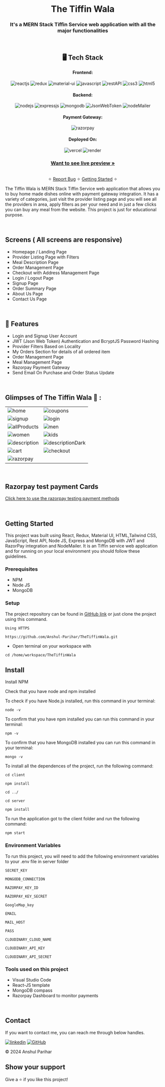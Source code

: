 
<h1 align="center">The Tiffin Wala</h1>

<h3 align="center">It's a MERN Stack Tiffin Service web application with all the major functionalities</h3>

<br />

<h2 align="center">🖥️ Tech Stack</h2>


<h4 align="center">Frontend:</h4>

<p align="center">
  <img src="https://img.shields.io/badge/React-20232A?style=for-the-badge&logo=react&logoColor=61DAFB" alt="reactjs" />
  <img src="https://img.shields.io/badge/Redux-593D88?style=for-the-badge&logo=redux&logoColor=white" alt="redux" />
  <img src="https://img.shields.io/badge/Material%20UI-3bc7bd?style=for-the-badge&logo=materialui&logoColor=white" alt="material-ui" />
  <img src="https://img.shields.io/badge/JavaScript-323330?style=for-the-badge&logo=javascript&logoColor=F7DF1E" alt="javascript" />
  <img src="https://img.shields.io/badge/Rest_API-02303A?style=for-the-badge&logo=react-router&logoColor=white" alt="restAPI" />
  <img src="https://img.shields.io/badge/CSS3-1572B6?style=for-the-badge&logo=css3&logoColor=white" alt="css3" />
  <img src="https://img.shields.io/badge/HTML5-E34F26?style=for-the-badge&logo=html5&logoColor=white" alt="html5" />
</p>


<h4 align="center">Backend:</h4>

<p align="center">
  <img src="https://img.shields.io/badge/Node.js-339933?style=for-the-badge&logo=nodedotjs&logoColor=white" alt="nodejs" />
  <img src="https://img.shields.io/badge/Express.js-000000?style=for-the-badge&logo=express&logoColor=white" alt="expressjs" />
  <img src="https://img.shields.io/badge/MongoDB-4EA94B?style=for-the-badge&logo=mongodb&logoColor=white" alt="mongodb" />
  <img src="https://img.shields.io/badge/JWT-000000?style=for-the-badge&logo=JSON%20web%20tokens&logoColor=white" alt="JsonWebToken" />
  <img src="https://img.shields.io/badge/Nodemailer-4EA94B?style=for-the-badge&logo=nodemailer&logoColor=white" alt="nodeMailer" />
  
</p>


<h4 align="center">Payment Gateway:</h4>

<p align="center">
  <img src="https://img.shields.io/badge/Razorpay-02042B?style=for-the-badge&logo=razorpay&logoColor=3395FF" alt="razorpay" />
</p>


<h4 align="center">Deployed On:</h4>

<p align="center">
  <img src="https://img.shields.io/badge/Vercel-00C7B7?style=for-the-badge&logo=vercel&logoColor=white" alt="vercel" />
  <img src="https://img.shields.io/badge/Render-430098?style=for-the-badge&logo=render&logoColor=white" alt="render" />
</p>



<h3 align="center"><a href="https://the-tiffin-wala.vercel.app/"><strong>Want to see live preview »</strong></a></h3>

<p align="center">
  <br />&#10023;
  <a href="https://github.com/Anshul-Parihar/TheTiffinWala/issues">Report Bug</a> &#10023;
  <a href="#Getting-Started">Getting Started</a> &#10023; 

</p>


The Tiffin Wala is MERN Stack Tiffin Service web application that allows you to buy home made dishes online with payment gateway integration. It has a variety of categories, just visit the provider listing page and you will see all the providers in area, apply filters as per your need and in just a few clicks you can buy any meal from the website. This project is just for educational purpose.

<br />

## Screens ( All screens are responsive)
- Homepage / Landing Page
- Provider Listing Page with Filters
- Meal Description Page
- Order Management Page
- Checkout with Address Management Page
- Login / Logout Page
- Signup Page
- Order Summary Page
- About Us Page
- Contact Us Page


<br />


## 🚀 Features
- Login and Signup User Account
- JWT (Json Web Token) Authentication and BcryptJS Password Hashing 
- Provider Filters Based on Locality 
- My Orders Section for details of all ordered item 
- Order Management Page
- Meal Management Page
- Razorpay Payment Gateway
- Send Email On Purchase and Order Status Update

<br />

## Glimpses of The Tiffin Wala 🙈 :


<table>
  <tr>
    <td><img src="https://res.cloudinary.com/dvoj9zeng/image/upload/v1725041340/Screenshot_2024-08-30_230835_axtlwj.png" alt="home" /></td>
    <td><img src="https://res.cloudinary.com/dvoj9zeng/image/upload/v1725041341/Screenshot_2024-08-30_231001_gquprh.png" alt="coupons" /></td>
  </tr>
  <tr>
    <td><img src="https://res.cloudinary.com/dvoj9zeng/image/upload/v1725041342/Screenshot_2024-08-30_231159_zflftc.png" alt="signup" /></td>
    <td><img src="https://res.cloudinary.com/dvoj9zeng/image/upload/v1725041342/Screenshot_2024-08-30_232305_nee6xs.png" alt="login" /></td>
  </tr>
  <tr>
    <td><img src="https://res.cloudinary.com/dvoj9zeng/image/upload/v1725041343/Screenshot_2024-08-30_231053_kqmdeb.png" alt="allProducts" /></td>
    <td><img src="https://res.cloudinary.com/dvoj9zeng/image/upload/v1725041343/Screenshot_2024-08-30_231306_urw0rr.png" alt="men" /></td>
  </tr>
  <tr>
    <td><img src="https://res.cloudinary.com/dvoj9zeng/image/upload/v1725041343/Screenshot_2024-08-30_232508_w4iuc7.png" alt="women" /></td>
    <td><img src="https://res.cloudinary.com/dvoj9zeng/image/upload/v1725041343/Screenshot_2024-08-30_232410_k8mkyp.png" alt="kids" /></td>
  </tr>
  <tr>
    <td><img src="https://res.cloudinary.com/dvoj9zeng/image/upload/v1725041343/Screenshot_2024-08-30_231138_p3vhls.png" alt="description" /></td>
    <td><img src="https://res.cloudinary.com/dvoj9zeng/image/upload/v1725041344/Screenshot_2024-08-30_231445_n8drxn.png" alt="descriptionDark" /></td>
  </tr>
  <tr>
    <td><img src="https://res.cloudinary.com/dvoj9zeng/image/upload/v1725041344/Screenshot_2024-08-30_232728_lxg3vo.png" alt="cart" /></td>
    <td><img src="https://res.cloudinary.com/dvoj9zeng/image/upload/v1725041344/Screenshot_2024-08-30_232757_pyqihx.png" alt="checkout" /></td>
  </tr>
  <tr>
    <td><img src="https://res.cloudinary.com/dvoj9zeng/image/upload/v1725041636/Screenshot_31_krxc5f.png" alt="razorpay" /></td>
  </tr>
</table>

<br />


## Razorpay test payment Cards

[Click here to use the razorpay testing payment methods](https://razorpay.com/docs/payments/payments/test-card-upi-details/)


<br />


## Getting Started

This project was built using React, Redux, Material UI, HTML,Tailwind CSS, JavaScript, Rest API, Node JS, Express and MongoDB with JWT and RazorPay integration and NodeMailer. It is an Tiffin service web application and for running on your local environment you should follow these guidelines.


### Prerequisites

- NPM
- Node JS
- MongoDB

### Setup


The project repository can be found in [GitHub link](https://github.com/Anshul-Parihar/TheTiffinWala) or just clone the project using this command.


```
Using HTTPS

https://github.com/Anshul-Parihar/TheTiffinWala.git
```

+ Open terminal on your workspace with

```
cd /home/workspace/TheTiffinWala
```


## Install

Install NPM

Check that you have node and npm installed

To check if you have Node.js installed, run this command in your terminal:


```
node -v
```

To confirm that you have npm installed you can run this command in your terminal:


```
npm -v
```

To confirm that you have MongoDB installed you can run this command in your terminal:


```
mongo -v
```


To install all the dependences of the project, run the following command:


```
cd client

npm install

cd ../

cd server

npm install
```


To run the application got to the client folder and run the following command:

```
npm start
```

### Environment Variables

To run this project, you will need to add the following environment variables to your .env file in server folder

`SECRET_KEY`

`MONGODB_CONNECTION`

`RAZORPAY_KEY_ID`

`RAZORPAY_KEY_SECRET`

`GoogleMap_key`

`EMAIL`

`MAIL_HOST`

`PASS`

`CLOUDINARY_CLOUD_NAME`

`CLOUDINARY_API_KEY`

`CLOUDINARY_API_SECRET`




### Tools used on this project

- Visual Studio Code
- React-JS template
- MongoDB compass
- Razorpay Dashboard to monitor payments

<br />



## Contact

If you want to contact me, you can reach me through below handles.

[![linkedin](https://img.shields.io/badge/Anshul_Parihar-0077B5?style=for-the-badge&logo=linkedin&logoColor=white)](https://www.linkedin.com/in/anshul-parihar-8251a4206/)
[![GitHub](https://img.shields.io/badge/Anshul_Parihar-20232A?style=for-the-badge&logo=Github&logoColor=white)](https://github.com/Anshul-Parihar)

© 2024 Anshul Parihar



## Show your support

Give a ⭐️ if you like this project!
